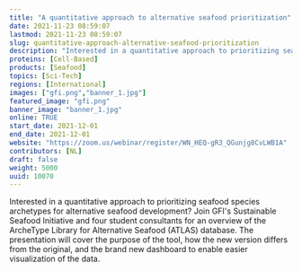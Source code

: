 ```yaml
---
title: "A quantitative approach to alternative seafood prioritization"
date: 2021-11-23 08:59:07
lastmod: 2021-11-23 08:59:07
slug: quantitative-approach-alternative-seafood-prioritization
description: "Interested in a quantitative approach to prioritizing seafood species archetypes for alternative seafood development? Join GFI's Sustainable Seafood Initiative and four student consultants for an overview of the ArcheType Library for Alternative Seafood (ATLAS) database. The presentation will cover the purpose of the tool, how the new version differs from the original, and the brand new dashboard to enable easier visualization of the data."
proteins: [Cell-Based]
products: [Seafood]
topics: [Sci-Tech]
regions: [International]
images: ["gfi.png","banner_1.jpg"]
featured_image: "gfi.png"
banner_image: "banner_1.jpg"
online: TRUE
start_date: 2021-12-01
end_date: 2021-12-01
website: "https://zoom.us/webinar/register/WN_HEQ-gR3_QGunjg8CvLWB1A"
contributors: [NL]
draft: false
weight: 5000
uuid: 10070
---
```

Interested in a quantitative approach to prioritizing seafood species
archetypes for alternative seafood development? Join GFI\'s Sustainable
Seafood Initiative and four student consultants for an overview of the
ArcheType Library for Alternative Seafood (ATLAS) database. The
presentation will cover the purpose of the tool, how the new version
differs from the original, and the brand new dashboard to enable easier
visualization of the data.
